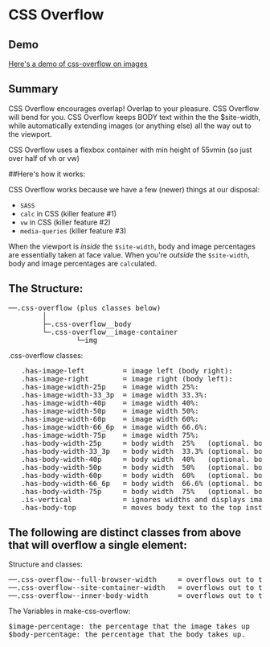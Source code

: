 # CSS Overflow

## Demo
[Here's a demo of css-overflow on images](www.ericconstantinides.github.io/css-overflow)

## Summary

CSS Overflow encourages overlap! Overlap to your pleasure. CSS Overflow will bend for you. CSS Overflow keeps BODY text within the the $site-width, while automatically extending images (or anything else) all the way out to the viewport.

CSS Overflow uses a flexbox container with min height of 55vmin (so just over half of vh or vw)

##Here's how it works:

CSS Overflow works because we have a few (newer) things at our disposal:
* `SASS`
* `calc` in CSS (killer feature #1)
* `vw` in CSS (killer feature #2)
* `media-queries` (killer feature #3)

When the viewport is <em>inside</em> the `$site-width`, body and image percentages are essentially taken at face value. When you're <em>outside</em> the `$site-width`, body and image percentages are `calc`ulated.

## The Structure:
<pre>
──.css-overflow (plus classes below)
        │
        ├─.css-overflow__body
        └─.css-overflow__image-container
                └─img
</pre>
.css-overflow classes:
<pre>
   .has-image-left         = image left (body right):
   .has-image-right        = image right (body left):
   .has-image-width-25p    = image width 25%:
   .has-image-width-33_3p  = image width 33.3%:
   .has-image-width-40p    = image width 40%:
   .has-image-width-50p    = image width 50%:
   .has-image-width-60p    = image width 60%:
   .has-image-width-66_6p  = image width 66.6%:
   .has-image-width-75p    = image width 75%:
   .has-body-width-25p     = body width  25%   (optional. body defaults to equal 100%)
   .has-body-width-33_3p   = body width  33.3% (optional. body defaults to equal 100%)
   .has-body-width-40p     = body width  40%   (optional. body defaults to equal 100%)
   .has-body-width-50p     = body width  50%   (optional. body defaults to equal 100%)
   .has-body-width-60p     = body width  60%   (optional. body defaults to equal 100%)
   .has-body-width-66_6p   = body width  66.6% (optional. body defaults to equal 100%)
   .has-body-width-75p     = body width  75%   (optional. body defaults to equal 100%)
   .is-vertical            = ignores widths and displays image then body
   .has-body-top           = moves body text to the top instead of center in css-overflow
</pre>
## The following are distinct classes from above that will overflow a single element:
 Structure and classes:
<pre>
──.css-overflow--full-browser-width     = overflows out to the entire viewport
──.css-overflow--site-container-width   = overflows out to the $site-width
──.css-overflow--inner-body-width       = overflows out to the $body-width
</pre>
The Variables in make-css-overflow:
<pre>
$image-percentage: the percentage that the image takes up
$body-percentage: the percentage that the body takes up.
</pre>
